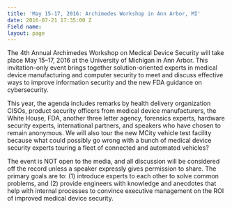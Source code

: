 ```yaml
---
title: 'May 15-17, 2016: Archimedes Workshop in Ann Arbor, MI'
date: 2016-07-21 17:35:00 Z
Field name: 
layout: page
---
```


The 4th Annual Archimedes Workshop on Medical Device Security will take place May 15–17, 2016 at the University of Michigan in Ann Arbor. This invitation-only event brings together solution-oriented experts in medical device manufacturing and computer security to meet and discuss effective ways to improve information security and the new FDA guidance on cybersecurity.

This year, the agenda includes remarks by health delivery organization CISOs, product security officers from medical device manufacturers, the White House, FDA, another three letter agency, forensics experts, hardware security experts, international partners, and speakers who have chosen to remain anonymous. We will also tour the new MCity vehicle test facility because what could possibly go wrong with a bunch of medical device security experts touring a fleet of connected and automated vehicles?

The event is NOT open to the media, and all discussion will be considered off the record unless a speaker expressly gives permission to share. The primary goals are to: (1) introduce experts to each other to solve common problems, and (2) provide engineers with knowledge and anecdotes that help with internal processes to convince executive management on the ROI of improved medical device security.